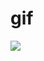 # gif
<p>
   <img src="https://github.com/GalynaWork/gif/ezgif.com-video-to-gif.gif" width="">
</p>
